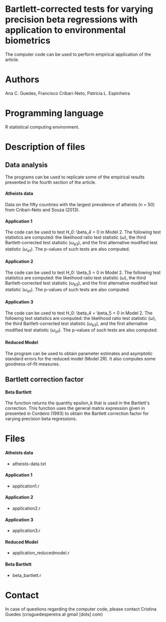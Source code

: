 # Bartlett-corrected tests for varying precision beta regressions with application to environmental biometrics
The computer code can be used to perform empirical application of the article.

# Authors
Ana C. Guedes, Francisco Cribari-Neto, Patrı́cia L. Espinheira

# Programming language
R statistical computing environment.

# Description of files 
## Data analysis
The programs can be used to replicate some of the empirical results presented in the fourth section of the article. 

#### Atheists data
Data on the fifty countries with the largest prevalence of atheists (n = 50) from Cribari-Neto and Souza (2013).

#### Application 1 
The code can be used to test H_0: \beta_4 = 0 in Model 2. The following test statistics are computed: the likelihood 
ratio test statistic ($\omega$), the third Bartlett-corrected test statistic ($\omega_{b3}$), and the first alternative 
modified test statistic ($\omega_{a1}$). The p-values of such tests are also computed.

#### Application 2
The code can be used to test H_0: \beta_5 = 0 in Model 2. The following test statistics are computed: the likelihood 
ratio test statistic ($\omega$), the third Bartlett-corrected test statistic ($\omega_{b3}$), and the first alternative 
modified test statistic ($\omega_{a1}$). The p-values of such tests are also computed. 

#### Application 3
The code can be used to test H_0: \beta_4 = \beta_5 = 0 in Model 2. The following test statistics are computed: the likelihood 
ratio test statistic ($\omega$), the third Bartlett-corrected test statistic ($\omega_{b3}$), and the first alternative modified 
test statistic ($\omega_{a1}$). The p-values of such tests are also computed. 

#### Reduced Model 
The program can be used to obtain parameter estimates and asymptotic standard errors for the reduced model (Model 2R). It also 
computes some goodness-of-fit measures.

## Bartlett correction factor 
#### Beta Bartlett
The function returns the quantity epsilon_k that is used in the Bartlett's correction. This function uses the general matrix expression
given in presented in Cordeiro (1993) to obtain the Bartlett correction factor for varying precision beta regressions.

# Files 
#### Atheists data
* atheists-data.txt
#### Application 1 
* application1.r
#### Application 2 
* application2.r
#### Application 3 
* application3.r
#### Reduced Model 
* application_reducedmodel.r
#### Beta Bartlett
* beta_bartlett.r

# Contact
In case of questions regarding the computer code, please contact
Cristina Guedes (crisguedespereira at gmail [dots] com)
